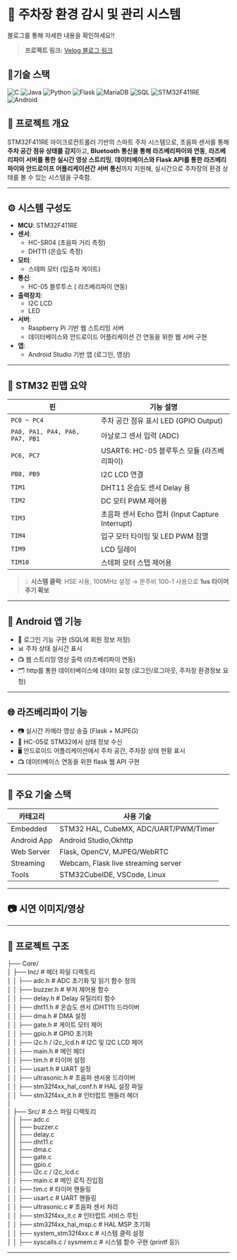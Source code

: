 # 🚗 주차장 환경 감시 및 관리 시스템

블로그를 통해 자세한 내용을 확인하세요!!
> **프로젝트 링크:** [Velog 블로그 링크](https://velog.io/@david1597/%EC%A3%BC%EC%B0%A8%EC%9E%A5-%EA%B4%80%EB%A6%AC-%ED%94%84%EB%A1%9C%EC%A0%9D%ED%8A%B8-1)

## 🧰기술 스택
![C](https://img.shields.io/badge/Language-C-blue?logo=c)
![Java](https://img.shields.io/badge/Language-Java-red?logo=openjdk)
![Python](https://img.shields.io/badge/Language-Python-yellow?logo=python)
![Flask](https://img.shields.io/badge/Framework-Flask-black?logo=flask)
![MariaDB](https://img.shields.io/badge/Database-MariaDB-blue?logo=mariadb)
![SQL](https://img.shields.io/badge/Query-SQL-lightgrey?logo=mysql)
![STM32F411RE](https://img.shields.io/badge/Board-STM32F411RE-darkgreen?logo=stmicroelectronics)
![Android](https://img.shields.io/badge/Platform-Android-green?logo=android)



## 📌 프로젝트 개요

STM32F411RE 마이크로컨트롤러 기반의 스마트 주차 시스템으로, 초음파 센서를 통해 **주차 공간 점유 상태를 감지**하고, **Bluetooth 통신을 통해 라즈베리파이와 연동**, **라즈베리파이 서버를 통한 실시간 영상 스트리밍**, **데이터베이스와 Flask API를 통한 라즈베리파이와 안드로이프 어플리케이션간 서버 통신**까지 지원해, 실시간으로 주차장의 환경 상태를 볼 수 있는 시스템을 구축함.

---

## ⚙️ 시스템 구성도

- **MCU**: STM32F411RE
- **센서**:
  - HC-SR04 (초음파 거리 측정)
  - DHT11 (온습도 측정)
- **모터**:
  - 스테퍼 모터 (입출차 게이트)
- **통신**:
  - HC-05 블루투스 ( 라즈베리파이 연동)
- **출력장치**:
  - I2C LCD
  - LED
- **서버**:
  - Raspberry Pi 기반 웹 스트리밍 서버
  - 데이터베이스와 안드로이드 어플리케이션 간 연동을 위한 웹 서버 구현
- **앱**:
  - Android Studio 기반 앱 (로그인, 영상)

---

## 📐 STM32 핀맵 요약

| 핀 | 기능 설명 |
|----|-----------|
| `PC0 ~ PC4` | 주차 공간 점유 표시 LED (GPIO Output) |
| `PA0, PA1, PA4, PA6, PA7, PB1` | 아날로그 센서 입력 (ADC) |
| `PC6, PC7` | USART6: HC-05 블루투스 모듈 (라즈베리파이) |
| `PB8, PB9` | I2C LCD 연결 |
| `TIM1` | DHT11 온습도 센서 Delay 용 |
| `TIM2` | DC 모터 PWM 제어용 |
| `TIM3` | 초음파 센서 Echo 캡처 (Input Capture Interrupt) |
| `TIM4` | 입구 모터 타이밍 및 LED PWM 점멸 |
| `TIM9` | LCD 딜레이 |
| `TIM10` | 스테퍼 모터 스텝 제어용 |

> 💡 **시스템 클럭**: HSE 사용, 100MHz 설정 → 분주비 100-1 사용으로 **1us 타이머 주기 확보**

---

## 📱 Android 앱 기능

- 🔐 로그인 기능 구현 (SQL에 회원 정보 저장)
- 📊 주차 상태 실시간 표시
- 📺 웹 스트리밍 영상 출력 (라즈베리파이 연동)
- 🗂️ http를 통한 데이터베이스에 데이터 요청 (로그인/로그아웃, 주차장 환경정보 요청)

---

## 🌐 라즈베리파이 기능

- 📷 실시간 카메라 영상 송출 (Flask + MJPEG)
- 📡 HC-05로 STM32에서 상태 정보 수신
- 🖥️ 안드로이드 어플리케이션에서 주차 공간, 주차장 상태 현황 표시
- 📺 데이터베이스 연동을 위한 flask 웹 API 구현

---

## 🧠 주요 기술 스택

| 카테고리 | 사용 기술 |
|----------|------------|
| Embedded | STM32 HAL, CubeMX, ADC/UART/PWM/Timer |
| Android App | Android Studio,Okhttp |
| Web Server | Flask, OpenCV, MJPEG/WebRTC |
| Streaming | Webcam, Flask live streaming server |
| Tools | STM32CubeIDE, VSCode, Linux |

---

## 📷 시연 이미지/영상



---

## 📁 프로젝트 구조

├── Core/\
│   ├── Inc/                          # 헤더 파일 디렉토리\
│   │   ├── adc.h                     # ADC 초기화 및 읽기 함수 정의\
│   │   ├── buzzer.h                 # 부저 제어용 함수\
│   │   ├── delay.h                  # Delay 유틸리티 함수\
│   │   ├── dht11.h                  # 온습도 센서 (DHT11) 드라이버\
│   │   ├── dma.h                    # DMA 설정\
│   │   ├── gate.h                   # 게이트 모터 제어\
│   │   ├── gpio.h                   # GPIO 초기화\
│   │   ├── i2c.h / i2c_lcd.h        # I2C 및 I2C LCD 제어\
│   │   ├── main.h                   # 메인 헤더\
│   │   ├── tim.h                    # 타이머 설정\
│   │   ├── usart.h                  # UART 설정\
│   │   ├── ultrasonic.h             # 초음파 센서용 드라이버\
│   │   ├── stm32f4xx_hal_conf.h     # HAL 설정 파일\
│   │   └── stm32f4xx_it.h           # 인터럽트 핸들러 헤더\
│\
│   ├── Src/                          # 소스 파일 디렉토리\
│   │   ├── adc.c\
│   │   ├── buzzer.c\
│   │   ├── delay.c\
│   │   ├── dht11.c\
│   │   ├── dma.c\
│   │   ├── gate.c\
│   │   ├── gpio.c\
│   │   ├── i2c.c / i2c_lcd.c\
│   │   ├── main.c                   # 메인 로직 진입점\
│   │   ├── tim.c                    # 타이머 핸들링\
│   │   ├── usart.c                  # UART 핸들링\
│   │   ├── ultrasonic.c            # 초음파 센서 처리\
│   │   ├── stm32f4xx_it.c           # 인터럽트 서비스 루틴\
│   │   ├── stm32f4xx_hal_msp.c      # HAL MSP 초기화\
│   │   ├── system_stm32f4xx.c       # 시스템 클럭 설정\
│   │   ├── syscalls.c / sysmem.c    # 시스템 함수 구현 (printf 등)\

---

##




